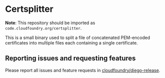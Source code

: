 Certsplitter
==============

**Note**: This repository should be imported as `code.cloudfoundry.org/certsplitter`.

This is a small binary used to split a file of concatenated PEM-encoded
certificates into multiple files each containing a single certificate.

## Reporting issues and requesting features

Please report all issues and feature requests in [cloudfoundry/diego-release](https://github.com/cloudfoundry/diego-release/issues).
